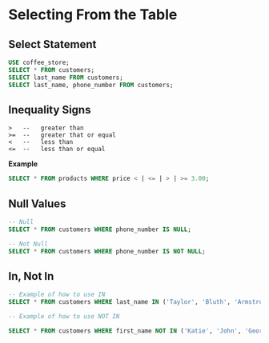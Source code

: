 # **Selecting From the Table**

## **Select Statement** 

```sql
USE coffee_store;
SELECT * FROM customers;
SELECT last_name FROM customers;
SELECT last_name, phone_number FROM customers;
```


## **Inequality Signs**

```
>   --   greater than  
>=  --   greater that or equal
<   --   less than
<=  --   less than or equal
```

**Example**

```sql
SELECT * FROM products WHERE price < | <= | > | >= 3.00;
```

## **Null Values**

```sql
-- Null
SELECT * FROM customers WHERE phone_number IS NULL;

-- Not Null
SELECT * FROM customers WHERE phone_number IS NOT NULL;
```


## **In, Not In**

```sql
-- Example of how to use IN
SELECT * FROM customers WHERE last_name IN ('Taylor', 'Bluth', 'Armstrong');

-- Example of how to use NOT IN

SELECT * FROM customers WHERE first_name NOT IN ('Katie', 'John', 'George');
```
